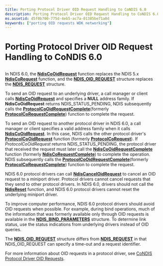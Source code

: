 ```yaml
---
title: Porting Protocol Driver OID Request Handling to CoNDIS 6.0
description: Porting Protocol Driver OID Request Handling to CoNDIS 6.0
ms.assetid: d5f0b700-775d-4eb5-ac7a-01385be71a0d
keywords: ["porting OID requests WDK networking"]
---
```


# Porting Protocol Driver OID Request Handling to CoNDIS 6.0


## <a href="" id="ddk-porting-protocol-driver-oid-request-handling-to-condis-6-0-nd"></a>


In NDIS 6.0, the [**NdisCoOidRequest**](https://msdn.microsoft.com/library/windows/hardware/ff561711) function replaces the NDIS 5.x [**NdisCoRequest**](https://msdn.microsoft.com/library/windows/hardware/ff551877) function, and the [**NDIS\_OID\_REQUEST**](https://msdn.microsoft.com/library/windows/hardware/ff566710) structure replaces the [**NDIS\_REQUEST**](https://msdn.microsoft.com/library/windows/hardware/ff557179) structure.

To send an OID request to an underlying driver, a call manager or client calls [**NdisCoOidRequest**](https://msdn.microsoft.com/library/windows/hardware/ff561711) and specifies a **NULL** address family. If **NdisCoOidRequest** returns NDIS\_STATUS\_PENDING, NDIS subsequently calls the [**ProtocolCoOidRequestComplete**](https://msdn.microsoft.com/library/windows/hardware/ff570255)(formerly [**ProtocolCoRequestComplete**](https://msdn.microsoft.com/library/windows/hardware/ff563227)) function to complete the request.

To send an OID request to another protocol driver in NDIS 6.0, a call manager or client specifies a valid address family when it calls [**NdisCoOidRequest**](https://msdn.microsoft.com/library/windows/hardware/ff561711). In this case, NDIS calls the other protocol driver's [**ProtocolCoOidRequest**](https://msdn.microsoft.com/library/windows/hardware/ff570254) function (formerly [**ProtocolCoRequest**](https://msdn.microsoft.com/library/windows/hardware/ff563225)). If *ProtocolCoOidRequest* returns NDIS\_STATUS\_PENDING, the protocol driver that received the request must later call the [**NdisCoOidRequestComplete**](https://msdn.microsoft.com/library/windows/hardware/ff561716) function (formerly [**NdisCoRequestComplete**](https://msdn.microsoft.com/library/windows/hardware/ff551884)) to complete the operation. NDIS subsequently calls the [**ProtocolCoOidRequestComplete**](https://msdn.microsoft.com/library/windows/hardware/ff570255)(formerly [**ProtocolCoRequestComplete**](https://msdn.microsoft.com/library/windows/hardware/ff563227)) function to complete the request.

NDIS 6.0 protocol drivers can call [**NdisCancelOidRequest**](https://msdn.microsoft.com/library/windows/hardware/ff561622) to cancel an OID request to a miniport driver. Protocol drivers cannot cancel requests that they send to other protocol drivers. In NDIS 6.0, drivers should not call the [**NdisReset**](https://msdn.microsoft.com/library/windows/hardware/ff554691) function, and NDIS 6.0 protocol drivers cannot reset the underlying miniport driver.

To improve computer performance, NDIS 6.0 protocol drivers should avoid OID requests when possible. For example, during bind operations, much of the information that was formerly available only through OID requests is available in the [**NDIS\_BIND\_PARAMETERS**](https://msdn.microsoft.com/library/windows/hardware/ff564832) structure. To determine link status, use the status indications from underlying drivers instead of OID queries.

The [**NDIS\_OID\_REQUEST**](https://msdn.microsoft.com/library/windows/hardware/ff566710) structure differs from [**NDIS\_REQUEST**](https://msdn.microsoft.com/library/windows/hardware/ff557179) in that NDIS\_OID\_REQUEST can specify a time-out and a request identifier.

For more information about OID requests in a protocol driver, see [CoNDIS Protocol Driver OID Requests](condis-protocol-driver-oid-requests.md).

 

 





